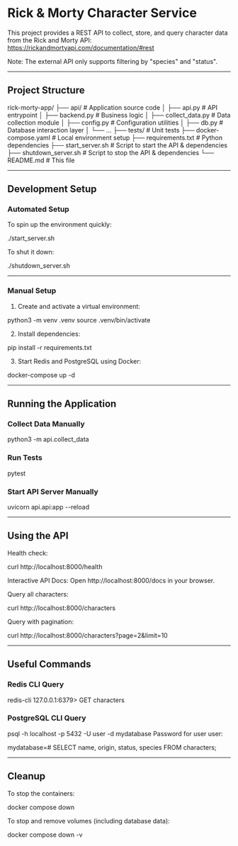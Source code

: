 # Rick & Morty Character Service

This project provides a REST API to collect, store, and query character data from the Rick and Morty API: https://rickandmortyapi.com/documentation/#rest

Note: The external API only supports filtering by "species" and "status".

---

## Project Structure

rick-morty-app/
├── api/                    # Application source code
│   ├── api.py              # API entrypoint
│   ├── backend.py          # Business logic
│   ├── collect_data.py     # Data collection module
│   ├── config.py           # Configuration utilities
│   ├── db.py               # Database interaction layer
│   └── ...
├── tests/                  # Unit tests
├── docker-compose.yaml     # Local environment setup
├── requirements.txt        # Python dependencies
├── start_server.sh         # Script to start the API & dependencies
├── shutdown_server.sh      # Script to stop the API & dependencies
└── README.md               # This file

---

## Development Setup

### Automated Setup

To spin up the environment quickly:

./start_server.sh

To shut it down:

./shutdown_server.sh

---

### Manual Setup

1. Create and activate a virtual environment:

python3 -m venv .venv
source .venv/bin/activate

2. Install dependencies:

pip install -r requirements.txt

3. Start Redis and PostgreSQL using Docker:

docker-compose up -d

---

## Running the Application

### Collect Data Manually

python3 -m api.collect_data

### Run Tests

pytest

### Start API Server Manually

uvicorn api.api:app --reload

---

## Using the API

Health check:

curl http://localhost:8000/health

Interactive API Docs:
Open http://localhost:8000/docs in your browser.

Query all characters:

curl http://localhost:8000/characters

Query with pagination:

curl http://localhost:8000/characters?page=2&limit=10

---

## Useful Commands

### Redis CLI Query

redis-cli
127.0.0.1:6379> GET characters

### PostgreSQL CLI Query

psql -h localhost -p 5432 -U user -d mydatabase
Password for user user:

mydatabase=# SELECT name, origin, status, species FROM characters;

---

## Cleanup

To stop the containers:

docker compose down

To stop and remove volumes (including database data):

docker compose down -v
